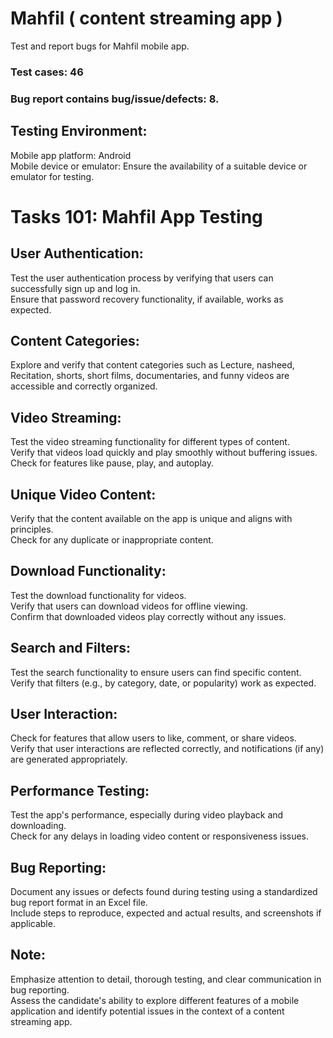 # Mahfil ( content streaming app )
Test and report bugs for Mahfil mobile app.
### Test cases: 46<br/>
### Bug report contains bug/issue/defects: 8. <br/>

## Testing Environment:
Mobile app platform: Android <br/>
Mobile device or emulator: Ensure the availability of a suitable device or emulator for testing.<br/>

# Tasks 101: Mahfil App Testing
## User Authentication:<br/>
Test the user authentication process by verifying that users can successfully sign up and log in.<br/>
Ensure that password recovery functionality, if available, works as expected.<br/>
## Content Categories:<br/>
Explore and verify that content categories such as Lecture, nasheed, Recitation, shorts, short films, documentaries, and funny videos are accessible and correctly organized.<br/>
## Video Streaming:<br/>
Test the video streaming functionality for different types of content.<br/>
Verify that videos load quickly and play smoothly without buffering issues.<br/>
Check for features like pause, play, and autoplay.<br/>
## Unique Video Content:<br/>
Verify that the content available on the app is unique and aligns with principles.<br/>
Check for any duplicate or inappropriate content.<br/>
## Download Functionality:<br/>
Test the download functionality for videos.<br/>
Verify that users can download videos for offline viewing.<br/>
Confirm that downloaded videos play correctly without any issues.<br/>
## Search and Filters:<br/>
Test the search functionality to ensure users can find specific content.<br/>
Verify that filters (e.g., by category, date, or popularity) work as expected.<br/>

## User Interaction:<br/>
Check for features that allow users to like, comment, or share videos.<br/>
Verify that user interactions are reflected correctly, and notifications (if any) are generated appropriately.<br/>
## Performance Testing:<br/>
Test the app's performance, especially during video playback and downloading.<br/>
Check for any delays in loading video content or responsiveness issues.<br/>

## Bug Reporting:<br/>
Document any issues or defects found during testing using a standardized bug report format in an Excel file.<br/>
Include steps to reproduce, expected and actual results, and screenshots if applicable.<br/>

## Note:<br/>
Emphasize attention to detail, thorough testing, and clear communication in bug reporting.<br/>
Assess the candidate's ability to explore different features of a mobile application and identify potential issues in the context of a content streaming app.<br/>
